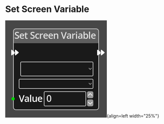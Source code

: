 
# Set Screen Variable

![Set Screen Variable Node](../../assets/nodes/set_screen_variable.png){align=left width="25%"}

